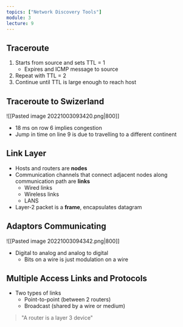 ```yaml
---
topics: ["Network Discovery Tools"]
module: 3
lecture: 9
---
```


## Traceroute
1. Starts from source and sets TTL = 1
    - Expires and ICMP message to source
2. Repeat with TTL = 2
3. Continue until TTL is large enough to reach host


## Traceroute to Swizerland
![[Pasted image 20221003093420.png|800]]
- 18 ms on row 6 implies congestion
- Jump in time on line 9 is due to travelling to a different continent

## Link Layer
- Hosts and routers are **nodes**
- Communication channels that connect adjacent nodes along communication path are **links**
    - Wired links
    - Wireless links
    - LANS
- Layer-2 packet is a **frame**, encapsulates datagram


## Adaptors Communicating
![[Pasted image 20221003094342.png|800]]
- Digital to analog and analog to digital
    - Bits on a wire is just modulation on a wire


## Multiple Access Links and Protocols
- Two types of links
    - Point-to-point (between 2 routers)
    - Broadcast (shared by a wire or medium)

> "A router is a layer 3 device"



